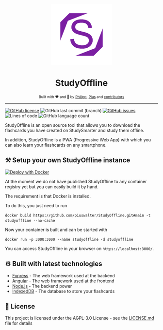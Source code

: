 <div align="center">
    <a href="#"><img src="https://raw.githubusercontent.com/piuswalter/StudyOffline/main/logo.png" alt="StudyOffline" width="200"></a>
    <br />
    <h1>StudyOffline</h1>
    <small>Built with ❤️ and 🍺 by
        <a href="https://github.com/p-fruck">Philipp</a>,
        <a href="https://github.com/piuswalter">Pius</a> and
        <a href="https://github.com/piuswalter/StudyOffline/graphs/contributors">contributors</a>
    </small>
</div>

---

[![GitHub license](https://img.shields.io/github/license/piuswalter/StudyOffline)](https://github.com/piuswalter/StudyOffline/blob/main/LICENSE.md)
![GitHub last commit (branch)](https://img.shields.io/github/last-commit/piuswalter/StudyOffline/development)
[![GitHub issues](https://img.shields.io/github/issues/piuswalter/StudyOffline)](https://github.com/piuswalter/StudyOffline/issues)
![Lines of code](https://img.shields.io/tokei/lines/github/piuswalter/StudyOffline)
![GitHub language count](https://img.shields.io/github/languages/count/piuswalter/StudyOffline)

StudyOffline is an open source tool that allows you to download the flashcards you have created on StudySmarter and study them offline.

In addition, StudyOffline is a PWA (Progressive Web App) with which you can also learn your flashcards on any smartphone.

## ⚒️ Setup your own StudyOffline instance

[![Deploy with Docker](https://img.shields.io/badge/deploy%20with-docker-0db7ed)]()

At the moment we do not have published StudyOffline to any container registry yet but you can easily build it by hand.

The requirement is that Docker is installed.

To do this, you just need to run

`docker build https://github.com/piuswalter/StudyOffline.git#main -t studyoffline --no-cache`

Now your container is built and can be started with

`docker run -p 3000:3000 --name studyoffline -d studyoffline`

You can access StudyOffline in your browser on `https://localhost:3000/`.

## ⚙️ Built with latest technologies

- [Express](https://expressjs.com/) - The web framework used at the backend
- [Angular](https://angular.io/) - The web framework used at the frontend
- [Node.js](https://nodejs.org/en/) - The backend power
- [IndexedDB](https://developer.mozilla.org/de/docs/Web/API/IndexedDB_API) - The database to store your flashcards

## 📜 License

This project is licensed under the AGPL-3.0 License - see the [LICENSE.md](LICENSE.md) file for details
